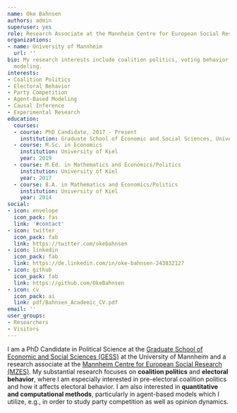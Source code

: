 ```yaml
---
name: Oke Bahnsen
authors: admin
superuser: yes
role: Research Associate at the Mannheim Centre for European Social Research (MZES)
organizations:
- name: University of Mannheim
  url: ''
bio: My research interests include coalition politics, voting behavior and agent-based
  modeling.
interests:
- Coalition Politics
- Electoral Behavior
- Party Competition
- Agent-Based Modeling
- Causal Inference
- Experimental Research
education:
  courses:
  - course: PhD Candidate, 2017 - Present
    institution: Graduate School of Economic and Social Sciences, University of Mannheim
  - course: M.Sc. in Economics
    institution: University of Kiel
    year: 2019
  - course: M.Ed. in Mathematics and Economics/Politics
    institution: University of Kiel
    year: 2017
  - course: B.A. in Mathematics and Economics/Politics
    institution: University of Kiel
    year: 2014
social:
- icon: envelope
  icon_pack: fas
  link: '#contact'
- icon: twitter
  icon_pack: fab
  link: https://twitter.com/okebahnsen
- icon: linkedin
  icon_pack: fab
  link: https://de.linkedin.com/in/oke-bahnsen-243832127
- icon: github
  icon_pack: fab
  link: https://github.com/OkeBahnsen
- icon: cv
  icon_pack: ai
  link: pdf/Bahnsen_Academic_CV.pdf
email: ''
user_groups:
- Researchers
- Visitors
---
```


I am a PhD Candidate in Political Science at the [Graduate School of Economic and Social Sciences (GESS)](https://gess.uni-mannheim.de/) at the University of Mannheim and a research associate at the [Mannheim Centre for European Social Research (MZES)](https://www.mzes.uni-mannheim.de/d7/en). My substantial research focuses on **coalition politics** and **electoral behavior**, where I am especially interested in pre-electoral coalition politics and how it affects electoral behavior. I am also interested in **quantitative and computational methods**, particularly in agent-based models which I utilize, e.g., in order to study party competition as well as opinion dynamics.
